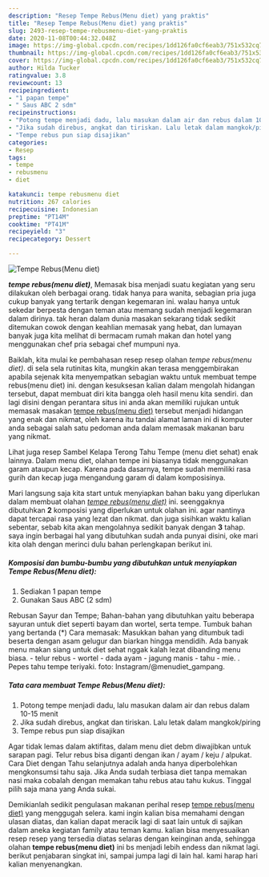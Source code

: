 ```yaml
---
description: "Resep Tempe Rebus(Menu diet) yang praktis"
title: "Resep Tempe Rebus(Menu diet) yang praktis"
slug: 2493-resep-tempe-rebusmenu-diet-yang-praktis
date: 2020-11-08T00:44:32.048Z
image: https://img-global.cpcdn.com/recipes/1dd126fa0cf6eab3/751x532cq70/tempe-rebusmenu-diet-foto-resep-utama.jpg
thumbnail: https://img-global.cpcdn.com/recipes/1dd126fa0cf6eab3/751x532cq70/tempe-rebusmenu-diet-foto-resep-utama.jpg
cover: https://img-global.cpcdn.com/recipes/1dd126fa0cf6eab3/751x532cq70/tempe-rebusmenu-diet-foto-resep-utama.jpg
author: Hilda Tucker
ratingvalue: 3.8
reviewcount: 13
recipeingredient:
- "1 papan tempe"
- " Saus ABC 2 sdm"
recipeinstructions:
- "Potong tempe menjadi dadu, lalu masukan dalam air dan rebus dalam 10-15 menit"
- "Jika sudah direbus, angkat dan tiriskan. Lalu letak dalam mangkok/piring"
- "Tempe rebus pun siap disajikan"
categories:
- Resep
tags:
- tempe
- rebusmenu
- diet

katakunci: tempe rebusmenu diet 
nutrition: 267 calories
recipecuisine: Indonesian
preptime: "PT14M"
cooktime: "PT41M"
recipeyield: "3"
recipecategory: Dessert

---
```



![Tempe Rebus(Menu diet)](https://img-global.cpcdn.com/recipes/1dd126fa0cf6eab3/751x532cq70/tempe-rebusmenu-diet-foto-resep-utama.jpg)

<b><i>tempe rebus(menu diet)</i></b>, Memasak bisa menjadi suatu kegiatan yang seru dilakukan oleh berbagai orang. tidak hanya para wanita, sebagian pria juga cukup banyak yang tertarik dengan kegemaran ini. walau hanya untuk sekedar berpesta dengan teman atau memang sudah menjadi kegemaran dalam dirinya. tak heran dalam dunia masakan sekarang tidak sedikit ditemukan cowok dengan keahlian memasak yang hebat, dan lumayan banyak juga kita melihat di bermacam rumah makan dan hotel yang menggunakan chef pria sebagai chef mumpuni nya.

Baiklah, kita mulai ke pembahasan resep resep olahan <i>tempe rebus(menu diet)</i>. di sela sela rutinitas kita, mungkin akan terasa menggembirakan apabila sejenak kita menyempatkan sebagian waktu untuk membuat tempe rebus(menu diet) ini. dengan kesuksesan kalian dalam mengolah hidangan tersebut, dapat membuat diri kita bangga oleh hasil menu kita sendiri. dan lagi disini dengan perantara situs ini anda akan memiliki rujukan untuk memasak masakan <u>tempe rebus(menu diet)</u> tersebut menjadi hidangan yang enak dan nikmat, oleh karena itu tandai alamat laman ini di komputer anda sebagai salah satu pedoman anda dalam memasak makanan baru yang nikmat.

Lihat juga resep Sambel Kelapa Terong Tahu Tempe (menu diet sehat) enak lainnya. Dalam menu diet, olahan tempe ini biasanya tidak menggunakan garam ataupun kecap. Karena pada dasarnya, tempe sudah memiliki rasa gurih dan kecap juga mengandung garam di dalam komposisinya.


Mari langsung saja kita start untuk menyiapkan bahan baku yang diperlukan dalam membuat olahan <u><i>tempe rebus(menu diet)</i></u> ini. seenggaknya dibutuhkan <b>2</b> komposisi yang diperlukan untuk olahan ini. agar nantinya dapat tercapai rasa yang lezat dan nikmat. dan juga sisihkan waktu kalian sebentar, sebab kita akan mengolahnya sedikit banyak dengan <b>3</b> tahap. saya ingin berbagai hal yang dibutuhkan sudah anda punyai disini, oke mari kita olah dengan merinci dulu bahan perlengkapan berikut ini.

<!--inarticleads1-->

##### Komposisi dan bumbu-bumbu yang dibutuhkan untuk menyiapkan Tempe Rebus(Menu diet):

1. Sediakan 1 papan tempe
1. Gunakan  Saus ABC (2 sdm)


Rebusan Sayur dan Tempe; Bahan-bahan yang dibutuhkan yaitu beberapa sayuran untuk diet seperti bayam dan wortel, serta tempe. Tumbuk bahan yang bertanda (*) Cara memasak: Masukkan bahan yang ditumbuk tadi beserta dengan asam gelugur dan biarkan hingga mendidih. Ada banyak menu makan siang untuk diet sehat nggak kalah lezat dibanding menu biasa. - telur rebus - wortel - dada ayam - jagung manis - tahu - mie. . Pepes tahu tempe teriyaki. foto: Instagram/@menudiet_gampang. 

<!--inarticleads2-->

##### Tata cara membuat Tempe Rebus(Menu diet):

1. Potong tempe menjadi dadu, lalu masukan dalam air dan rebus dalam 10-15 menit
1. Jika sudah direbus, angkat dan tiriskan. Lalu letak dalam mangkok/piring
1. Tempe rebus pun siap disajikan


Agar tidak lemas dalam aktifitas, dalam menu diet debm diwajibkan untuk sarapan pagi. Telur rebus bisa diganti dengan ikan / ayam / keju / alpukat. Cara Diet dengan Tahu selanjutnya adalah anda hanya diperbolehkan mengkonsumsi tahu saja. Jika Anda sudah terbiasa diet tanpa memakan nasi maka cobalah dengan memakan tahu rebus atau tahu kukus. Tinggal pilih saja mana yang Anda sukai. 

Demikianlah sedikit pengulasan makanan perihal resep <u>tempe rebus(menu diet)</u> yang menggugah selera. kami ingin kalian bisa memahami dengan ulasan diatas, dan kalian dapat meracik lagi di saat lain untuk di sajikan dalam aneka kegiatan family atau teman kamu. kalian bisa menyesuaikan resep resep yang tersedia diatas selaras dengan keinginan anda, sehingga olahan <b>tempe rebus(menu diet)</b> ini bs menjadi lebih endess dan nikmat lagi. berikut penjabaran singkat ini, sampai jumpa lagi di lain hal. kami harap hari kalian menyenangkan.
